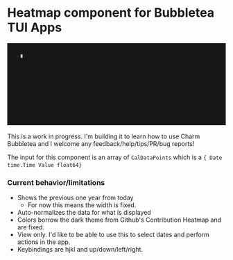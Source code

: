 # Heatmap component for Bubbletea TUI Apps

![Heatmap demo](demo.gif)

This is a work in progress. I'm building it to learn how to use Charm Bubbletea and I welcome any feedback/help/tips/PR/bug reports!

The input for this component is an array of `CalDataPoints` which is a `{ Date time.Time Value float64}`

### Current behavior/limitations

- Shows the previous one year from today
  - For now this means the width is fixed.
- Auto-normalizes the data for what is displayed
- Colors borrow the dark theme from Github's Contribution Heatmap and are fixed.
- View only. I'd like to be able to use this to select dates and perform actions in the app.
- Keybindings are hjkl and up/down/left/right.
